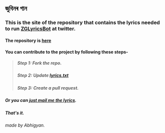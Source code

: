 ﻿## জুবিনৰ গান
### This is the site of the repository that contains the lyrics needed to run [ZGLyricsBot](https://twitter.com/ZGLyricsBot) at twitter.
#### The repository is [here](https://github.com/borahabhigyan/zglyricsbot/)
#### You can contribute to the project by following these steps-
> ##### Step 1: Fork the repo.
> ##### Step 2: Update [lyrics.txt](https://github.com/borahabhigyan/zglyricsbot/blob/main/lyrics.txt)
> ##### Step 3: Create a pull request.

##### Or you can [just mail me the lyrics](mailto:sbus+tbot@simplelogin.co).

##### That's it.


###### made by Abhigyan.
